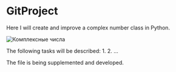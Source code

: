 # GitProject
Here I will create and improve a complex number class in Python.

![Комплексные числа](https://github.com/Aleksandr9622/GitProject/blob/master/Euler_git.png)

The following tasks will be described:
1.
2.
...

The file is being supplemented and developed.
